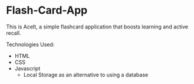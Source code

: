 # Flash-Card-App
This is AceIt, a simple flashcard application that boosts learning and active recall.

Technologies Used:
- HTML
- CSS
- Javascript
  - Local Storage as an alternative to using a database

